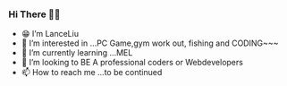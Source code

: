 ### Hi There 👋👋

- 😁 I’m LanceLiu 
- 👀 I’m interested in ...PC Game,gym work out, fishing and CODING~~~
- 🌱 I’m currently learning ...MEL
- 💞️ I’m looking to BE A professional coders or Webdevelopers
- 📫 How to reach me ...to be continued 

<!---
lanceliumeng/lanceliumeng is a ✨ special ✨ repository because its `README.md` (this file) appears on your GitHub profile.
You can click the Preview link to take a look at your changes.
--->
